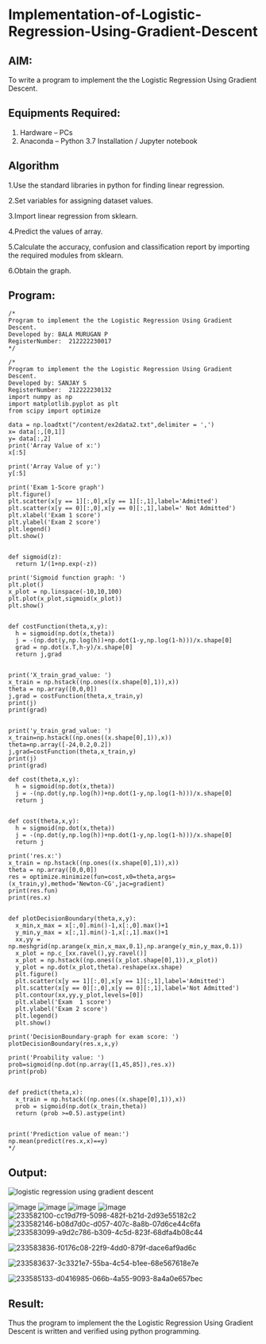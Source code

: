 # Implementation-of-Logistic-Regression-Using-Gradient-Descent

## AIM:
To write a program to implement the the Logistic Regression Using Gradient Descent.

## Equipments Required:
1. Hardware – PCs
2. Anaconda – Python 3.7 Installation / Jupyter notebook

## Algorithm
1.Use the standard libraries in python for finding linear regression.

2.Set variables for assigning dataset values.

3.Import linear regression from sklearn.

4.Predict the values of array.

5.Calculate the accuracy, confusion and classification report by importing the required modules from sklearn.

6.Obtain the graph.

## Program:
```
/*
Program to implement the the Logistic Regression Using Gradient Descent.
Developed by: BALA MURUGAN P
RegisterNumber:  212222230017
*/
```
```
/*
Program to implement the the Logistic Regression Using Gradient Descent.
Developed by: SANJAY S
RegisterNumber:  212222230132
import numpy as np
import matplotlib.pyplot as plt
from scipy import optimize

data = np.loadtxt("/content/ex2data2.txt",delimiter = ',')
x= data[:,[0,1]]
y= data[:,2]
print('Array Value of x:')
x[:5]

print('Array Value of y:')
y[:5]

print('Exam 1-Score graph')
plt.figure()
plt.scatter(x[y == 1][:,0],x[y == 1][:,1],label='Admitted')
plt.scatter(x[y == 0][:,0],x[y == 0][:,1],label=' Not Admitted')
plt.xlabel('Exam 1 score')
plt.ylabel('Exam 2 score')
plt.legend()
plt.show()


def sigmoid(z):
  return 1/(1+np.exp(-z))
  
print('Sigmoid function graph: ')
plt.plot()
x_plot = np.linspace(-10,10,100)
plt.plot(x_plot,sigmoid(x_plot))
plt.show()


def costFunction(theta,x,y):
  h = sigmoid(np.dot(x,theta))
  j = -(np.dot(y,np.log(h))+np.dot(1-y,np.log(1-h)))/x.shape[0]
  grad = np.dot(x.T,h-y)/x.shape[0]
  return j,grad


print('X_train_grad_value: ')
x_train = np.hstack((np.ones((x.shape[0],1)),x))
theta = np.array([0,0,0])
j,grad = costFunction(theta,x_train,y)
print(j)
print(grad)


print('y_train_grad_value: ')
x_train=np.hstack((np.ones((x.shape[0],1)),x))
theta=np.array([-24,0.2,0.2])
j,grad=costFunction(theta,x_train,y)
print(j)
print(grad)

def cost(theta,x,y):
  h = sigmoid(np.dot(x,theta))
  j = -(np.dot(y,np.log(h))+np.dot(1-y,np.log(1-h)))/x.shape[0]
  return j


def cost(theta,x,y):
  h = sigmoid(np.dot(x,theta))
  j = -(np.dot(y,np.log(h))+np.dot(1-y,np.log(1-h)))/x.shape[0]
  return j

print('res.x:')
x_train = np.hstack((np.ones((x.shape[0],1)),x))
theta = np.array([0,0,0])
res = optimize.minimize(fun=cost,x0=theta,args=(x_train,y),method='Newton-CG',jac=gradient)
print(res.fun)
print(res.x)


def plotDecisionBoundary(theta,x,y):
  x_min,x_max = x[:,0].min()-1,x[:,0].max()+1
  y_min,y_max = x[:,1].min()-1,x[:,1].max()+1
  xx,yy = np.meshgrid(np.arange(x_min,x_max,0.1),np.arange(y_min,y_max,0.1))
  x_plot = np.c_[xx.ravel(),yy.ravel()]
  x_plot = np.hstack((np.ones((x_plot.shape[0],1)),x_plot))
  y_plot = np.dot(x_plot,theta).reshape(xx.shape)
  plt.figure()
  plt.scatter(x[y == 1][:,0],x[y == 1][:,1],label='Admitted')
  plt.scatter(x[y == 0][:,0],x[y == 0][:,1],label='Not Admitted')
  plt.contour(xx,yy,y_plot,levels=[0])
  plt.xlabel('Exam  1 score')
  plt.ylabel('Exam 2 score')
  plt.legend()
  plt.show()

print('DecisionBoundary-graph for exam score: ')
plotDecisionBoundary(res.x,x,y)

print('Proability value: ')
prob=sigmoid(np.dot(np.array([1,45,85]),res.x))
print(prob)


def predict(theta,x):
  x_train = np.hstack((np.ones((x.shape[0],1)),x))
  prob = sigmoid(np.dot(x_train,theta))
  return (prob >=0.5).astype(int)


print('Prediction value of mean:')
np.mean(predict(res.x,x)==y)
*/
```

## Output:
![logistic regression using gradient descent](sam.png)

![image](https://github.com/Bala1511/-Implementation-of-Logistic-Regression-Using-Gradient-Descent/assets/118680410/820e8e42-da6b-438f-bea0-df3957cc362e)
![image](https://github.com/Bala1511/-Implementation-of-Logistic-Regression-Using-Gradient-Descent/assets/118680410/018d7465-a179-4a25-bb8a-9e7472626cab)
![image](https://github.com/Bala1511/-Implementation-of-Logistic-Regression-Using-Gradient-Descent/assets/118680410/ee34d2fa-ee7a-4675-ba9a-33227c8aee5f)
![image](https://github.com/Bala1511/-Implementation-of-Logistic-Regression-Using-Gradient-Descent/assets/118680410/25e18fbd-2c71-4091-9eac-c75f9073a9ee)
![233582100-cc19d7f9-5098-482f-b21d-2d93e55182c2](https://github.com/Bala1511/-Implementation-of-Logistic-Regression-Using-Gradient-Descent/assets/118680410/e7205d18-ac4a-4c34-afbc-0fa14143c8f6)
![233582146-b08d7d0c-d057-407c-8a8b-07d6ce44c6fa](https://github.com/Bala1511/-Implementation-of-Logistic-Regression-Using-Gradient-Descent/assets/118680410/c674163f-a2d0-4469-9e7b-4a46362563b8)
![233583099-a9d2c786-b309-4c5d-823f-68dfa4b08c44](https://github.com/Bala1511/-Implementation-of-Logistic-Regression-Using-Gradient-Descent/assets/118680410/549203e0-89e2-46f9-a630-f0e58a4e23f3)

![233583836-f0176c08-22f9-4dd0-879f-dace6af9ad6c](https://github.com/Bala1511/-Implementation-of-Logistic-Regression-Using-Gradient-Descent/assets/118680410/3820fa92-df97-4a21-8e8d-354281984091)

![233583637-3c3321e7-55ba-4c54-b1ee-68e567618e7e](https://github.com/Bala1511/-Implementation-of-Logistic-Regression-Using-Gradient-Descent/assets/118680410/3b8c033a-31b7-4976-9ad6-2d3076253ec7)

![233585133-d0416985-066b-4a55-9093-8a4a0e657bec](https://github.com/Bala1511/-Implementation-of-Logistic-Regression-Using-Gradient-Descent/assets/118680410/c25a2c4c-1d7f-4d00-b795-5c0cbb4e874d)

## Result:
Thus the program to implement the the Logistic Regression Using Gradient Descent is written and verified using python programming.

